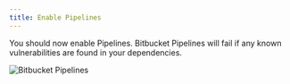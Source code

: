 ```yaml
---
title: Enable Pipelines
---
```


You should now enable Pipelines. Bitbucket Pipelines will fail if any known vulnerabilities are found in your dependencies.

![Bitbucket Pipelines](http://res.cloudinary.com/snyk/image/upload/q_auto,f_auto,w_1344,c_scale/v1474020170/docs/bitbucket_pipelines.jpg)
